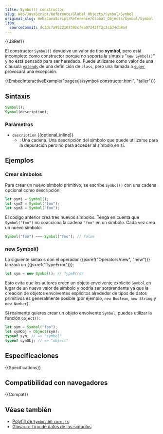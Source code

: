 ```yaml
---
title: Symbol() constructor
slug: Web/JavaScript/Reference/Global_Objects/Symbol/Symbol
original_slug: Web/JavaScript/Reference/Global_Objects/Symbol/Symbol
l10n:
  sourceCommit: dc3dc7a9522107392cfea07243ff3c2cb34cb9a4
---
```


{{JSRef}}

El constructor `Symbol()` devuelve un valor de tipo **symbol**, pero está incompleto como constructor porque no soporta la sintaxis "`new Symbol()`" y no está pensado para ser heredado. Puede utilizarse como valor de una cláusula [`extends`](/es/docs/Web/JavaScript/Reference/Classes/extends) de una definición de `class`, pero una llamada a [`super`](/es/docs/Web/JavaScript/Reference/Operators/super) provocará una excepción.

{{EmbedInteractiveExample("pages/js/symbol-constructor.html", "taller")}}

## Sintaxis

```js
Symbol();
Symbol(description);
```

### Parámetros

- `description` {{optional_inline}}
  - : Una cadena. Una descripción del símbolo que puede utilizarse para la depuración pero no para acceder al símbolo en sí.

## Ejemplos

### Crear símbolos

Para crear un nuevo símbolo primitivo, se escribe `Symbol()` con una cadena opcional como descripción:

```js
let sym1 = Symbol();
let sym2 = Symbol("foo");
let sym3 = Symbol("foo");
```

El código anterior crea tres nuevos símbolos. Tenga en cuenta que `Symbol("foo")` no coacciona la cadena `"foo"` en un símbolo. Cada vez crea un nuevo símbolo:

```js
Symbol("foo") === Symbol("foo"); // false
```

### new Symbol()

La siguiente sintaxis con el operador {{jsxref("Operators/new", "new")}} lanzará un {{jsxref("TypeError")}}:

```js
let sym = new Symbol(); // TypeError
```

Esto evita que los autores creen un objeto envolvente explícito `Symbol` en lugar de un nuevo valor de símbolo y podría ser sorprendente ya que la creación de objetos envolventes explícitos alrededor de tipos de datos primitivos es generalmente posible (por ejemplo, `new Boolean`, `new String` y `new Number`).

Si realmente quieres crear un objeto envolvente `Symbol`, puedes utilizar la función `Object()`:

```js
let sym = Symbol("foo");
let symObj = Object(sym);
typeof sym; // => "symbol"
typeof symObj; // => "object"
```

## Especificaciones

{{Specifications}}

## Compatibilidad con navegadores

{{Compat}}

## Véase también

- [Polyfill de `Symbol` en `core-js`](https://github.com/zloirock/core-js#ecmascript-symbol)
- [Glosario: Tipo de datos de los símbolos](/es/docs/Web/JavaScript/Reference/Global_Objects/Symbol)
